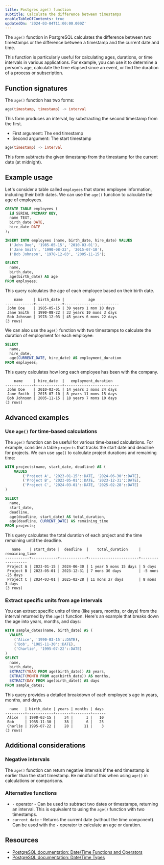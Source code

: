 ```yaml
---
title: Postgres age() function
subtitle: Calculate the difference between timestamps
enableTableOfContents: true
updatedOn: '2024-03-04T11:00:00.000Z'
---
```


The `age()` function in PostgreSQL calculates the difference between two timestamps or the difference between a timestamp and the current date and time.

This function is particularly useful for calculating ages, durations, or time intervals in various applications. For example, you can use it to determine a person's age, calculate the time elapsed since an event, or find the duration of a process or subscription.

<CTA />

## Function signatures

The `age()` function has two forms:

```sql
age(timestamp, timestamp) -> interval
```

This form produces an interval, by substracting the second timestamp from the first.

- First argument: The end timestamp
- Second argument: The start timestamp

```sql
age(timestamp) -> interval
```

This form subtracts the given timestamp from the timestamp for the current date (at midnight).

## Example usage

Let's consider a table called `employees` that stores employee information, including their birth dates. We can use the `age()` function to calculate the age of employees.

```sql
CREATE TABLE employees (
  id SERIAL PRIMARY KEY,
  name TEXT,
  birth_date DATE,
  hire_date DATE
);

INSERT INTO employees (name, birth_date, hire_date) VALUES
  ('John Doe', '1985-05-15', '2010-03-01'),
  ('Jane Smith', '1990-08-22', '2015-07-10'),
  ('Bob Johnson', '1978-12-03', '2005-11-15');

SELECT
  name,
  birth_date,
  age(birth_date) AS age
FROM employees;
```

This query calculates the age of each employee based on their birth date.

```
    name     | birth_date |           age
-------------+------------+-------------------------
 John Doe    | 1985-05-15 | 39 years 1 mon 10 days
 Jane Smith  | 1990-08-22 | 33 years 10 mons 3 days
 Bob Johnson | 1978-12-03 | 45 years 6 mons 22 days
(3 rows)
```

We can also use the `age()` function with two timestamps to calculate the duration of employment for each employee:

```sql
SELECT
  name,
  hire_date,
  age(CURRENT_DATE, hire_date) AS employment_duration
FROM employees;
```

This query calculates how long each employee has been with the company.

```text
    name     | hire_date  |   employment_duration
-------------+------------+-------------------------
 John Doe    | 2010-03-01 | 14 years 3 mons 24 days
 Jane Smith  | 2015-07-10 | 8 years 11 mons 15 days
 Bob Johnson | 2005-11-15 | 18 years 7 mons 10 days
(3 rows)
```

## Advanced examples

### Use `age()` for time-based calculations

The `age()` function can be useful for various time-based calculations. For example, consider a table `projects` that tracks the start date and deadline for projects. We can use `age()` to calculate project durations and remaining time:

```sql
WITH projects(name, start_date, deadline) AS (
    VALUES
        ('Project A', '2023-01-15'::DATE, '2024-06-30'::DATE),
        ('Project B', '2023-05-01'::DATE, '2023-12-31'::DATE),
        ('Project C', '2024-03-01'::DATE, '2025-02-28'::DATE)
)

SELECT
  name,
  start_date,
  deadline,
  age(deadline, start_date) AS total_duration,
  age(deadline, CURRENT_DATE) AS remaining_time
FROM projects;
```

This query calculates the total duration of each project and the time remaining until the deadline.

```text
   name    | start_date |  deadline  |    total_duration     |  remaining_time
-----------+------------+------------+-----------------------+------------------
 Project A | 2023-01-15 | 2024-06-30 | 1 year 5 mons 15 days | 5 days
 Project B | 2023-05-01 | 2023-12-31 | 7 mons 30 days        | -5 mons -25 days
 Project C | 2024-03-01 | 2025-02-28 | 11 mons 27 days       | 8 mons 3 days
(3 rows)
```

### Extract specific units from age intervals

You can extract specific units of time (like years, months, or days) from the interval returned by the `age()` function. Here's an example that breaks down the age into years, months, and days:

```sql
WITH sample_dates(name, birth_date) AS (
  VALUES
    ('Alice', '1990-03-15'::DATE),
    ('Bob', '1985-11-30'::DATE),
    ('Charlie', '1995-07-22'::DATE)
)
SELECT
  name,
  birth_date,
  EXTRACT(YEAR FROM age(birth_date)) AS years,
  EXTRACT(MONTH FROM age(birth_date)) AS months,
  EXTRACT(DAY FROM age(birth_date)) AS days
FROM sample_dates;
```

This query provides a detailed breakdown of each employee's age in years, months, and days.

```text
  name   | birth_date | years | months | days
---------+------------+-------+--------+------
 Alice   | 1990-03-15 |    34 |      3 |   10
 Bob     | 1985-11-30 |    38 |      6 |   25
 Charlie | 1995-07-22 |    28 |     11 |    3
(3 rows)
```

## Additional considerations

### Negative intervals

The `age()` function can return negative intervals if the end timestamp is earlier than the start timestamp. Be mindful of this when using `age()` in calculations or comparisons.

### Alternative functions

- `-` operator - Can be used to subtract two dates or timestamps, returning an interval. This is equivalent to using the `age()` function with two timestamps.
- `current_date` - Returns the current date (without the time component). Can be used with the `-` operator to calculate an age or duration.

## Resources

- [PostgreSQL documentation: Date/Time Functions and Operators](https://www.postgresql.org/docs/current/functions-datetime.html)
- [PostgreSQL documentation: Date/Time Types](https://www.postgresql.org/docs/current/datatype-datetime.html)
